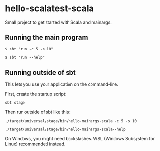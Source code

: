 # hello-scalatest-scala

Small project to get started with Scala and mainargs.


## Running the main program

```
$ sbt "run -c 5 -s 10"
```

```
$ sbt "run --help"
```


## Running outside of sbt

This lets you use your application on the command-line.

First, create the startup script:

```
sbt stage
```

Then run outside of sbt like this:

```
./target/universal/stage/bin/hello-mainargs-scala -c 5 -s 10
```

```
./target/universal/stage/bin/hello-mainargs-scala--help
```

On Windows, you might need backslashes. WSL (Windows Subsystem for Linux) recommended instead.
